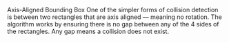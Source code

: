 Axis-Aligned Bounding Box
One of the simpler forms of collision detection is between two rectangles that are axis aligned — meaning no rotation.
The algorithm works by ensuring there is no gap between any of the 4 sides of the rectangles. Any gap means a collision does not exist.
